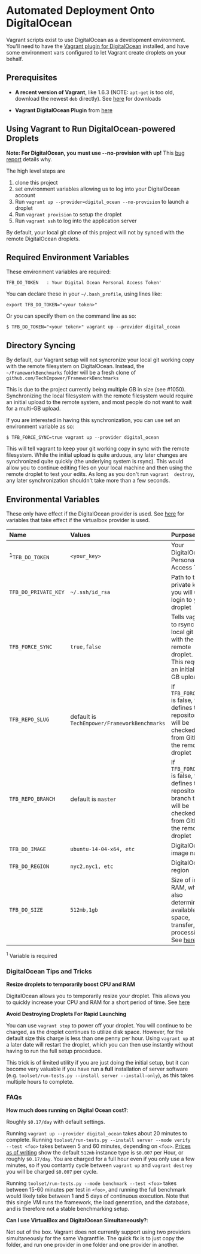 # Automated Deployment Onto DigitalOcean

Vagrant scripts exist to use DigitalOcean as a development environment. 
You'll need to have the [Vagrant plugin for DigitalOcean](https://github.com/smdahlen/vagrant-digitalocean) installed, and have some environment vars configured to let Vagrant create droplets on your behalf. 

## Prerequisites

* **A recent version of Vagrant**, like 1.6.3 (NOTE: `apt-get` is 
too old, download the newest `deb` directly). See 
[here](https://www.vagrantup.com/downloads.html) for downloads

* **Vagrant DigitalOcean Plugin** from [here](https://github.com/smdahlen/vagrant-digitalocean)

## Using Vagrant to Run DigitalOcean-powered Droplets

**Note: For DigitalOcean, you must use --no-provision with up!** This 
[bug report](https://github.com/smdahlen/vagrant-digitalocean/issues/183) details why. 

The high level steps are 
1) clone this project 
2) set environment variables allowing us to log into your DigitalOcean account
3) Run `vagrant up --provider=digital_ocean --no-provision` to launch a droplet
4) Run `vagrant provision` to setup the droplet
5) Run `vagrant ssh` to log into the application server

By default, your local git clone of this project will not by synced with the 
remote DigitalOcean droplets.

## Required Environment Variables

These environment variables are required:  

    TFB_DO_TOKEN   : Your Digital Ocean Personal Access Token'

You can declare these in your `~/.bash_profile`, using lines like:

    export TFB_DO_TOKEN="<your token>"

Or you can specify them on the command line as so: 

    $ TFB_DO_TOKEN="<your token>" vagrant up --provider digital_ocean

## Directory Syncing

By default, our Vagrant setup will not syncronize your local git working copy 
with the remote filesystem on DigitalOcean. Instead, the 
`~/FrameworkBenchmarks` folder will be a fresh clone of `github.com/TechEmpower/FrameworkBenchmarks`

This is due to the project currently being multiple GB in size (see #1050). 
Synchronizing the local filesystem with the remote filesystem would require an
initial upload to the remote system, and most people do not want to wait for 
a multi-GB upload. 

If you are interested in having this synchronization, you can use set an 
environment variable as so: 

    $ TFB_FORCE_SYNC=true vagrant up --provider digital_ocean

This will tell vagrant to keep your git working copy in sync with the remote
filesystem. While the initial upload is quite arduous, any later changes are
synchronized quite quickly (the underlying system is rsync). This would 
allow you to continue editing files on your local machine and then using the 
remote droplet to test your edits. As long as you don't run `vagrant 
destroy`, any later synchronization shouldn't take more than a few seconds. 

## Environmental Variables 

These only have effect if the DigitalOcean provider is used. See 
[here](../vagrant-virtualbox) for variables that take effect if the 
virtualbox provider is used. 

| Name                             | Values              | Purpose                  |
| :------------------------------- | :------------------ | :----------------------- | 
| <sup>1</sup>`TFB_DO_TOKEN`           | `<your_key>`        |  Your DigitalOcean Personal Access Token 
| `TFB_DO_PRIVATE_KEY`           | `~/.ssh/id_rsa`        |  Path to the private key file you will use to login to your droplet
| `TFB_FORCE_SYNC`                 | `true,false`        | Tells vagrant to rsync your local git clone with the remote droplet. Note: This requires an initial multi-GB upload 
| `TFB_REPO_SLUG`              | default is `TechEmpower/FrameworkBenchmarks`  | If `TFB_FORCE_SYNC` is false, this defines the repository that will be checked out from Github on the remote droplet
| `TFB_REPO_BRANCH`            | default is `master`  | If `TFB_FORCE_SYNC` is false, this defines the repository branch that will be checked out from Github on the remote droplet
| `TFB_DO_IMAGE`                      | `ubuntu-14-04-x64, etc` | DigitalOcean image name
| `TFB_DO_REGION`                     | `nyc2,nyc1, etc` | DigitalOcean region
| `TFB_DO_SIZE`                       | `512mb,1gb`   | Size of image RAM, which also determines available SSD space, transfer, and processing. See [here](https://www.digitalocean.com/pricing/)

<sup>1</sup> Variable is required

### DigitalOcean Tips and Tricks

**Resize droplets to temporarily boost CPU and RAM**

DigitalOcean allows you to temporarily resize your droplet. This allows you to quickly increase your CPU and RAM for a short period of time. See [here](https://www.digitalocean.com/community/tutorials/how-to-resize-your-droplets-on-digitalocean)

**Avoid Destroying Droplets For Rapid Launching**

You can use `vagrant stop` to power off your droplet. You will continue to be charged, as the droplet continues to utilize disk space. However, for the default size this charge is less than one penny per hour. Using 
`vagrant up` at a later date will restart the droplet, which you can then use instantly without having to run the full setup proceduce. 

This trick is of limited utility if you are just doing the initial setup, 
but it can become very valuable if you have run a **full** installation of 
server software (e.g. `toolset/run-tests.py --install server --install-only`), 
as this takes multiple hours to complete. 

### FAQs

**How much does running on Digital Ocean cost?**: 

Roughly `$0.17/day` with default settings.  

Running `vagrant up --provider digital_ocean` takes about 20 minutes to complete. Running 
`toolset/run-tests.py --install server --mode verify --test <foo>` takes between
5 and 60 minutes, depending on `<foo>`. [Prices as of writing](https://www.digitalocean.com/pricing/) show the default `512mb` instance type is 
`$0.007` per Hour, or roughly `$0.17/day`. You are charged for a full hour even
if you only use a few minutes, so if you contantly cycle between `vagrant up`
and `vagrant destroy` you will be charged `$0.007` per cycle. 

Running `toolset/run-tests.py --mode benchmark --test <foo>` takes between 15-60
minutes per test in `<foo>`, and running the full benchmark would likely take 
between 1 and 5 days of continuous execution. Note that this single VM runs the 
framework, the load generation, and the database, and is therefore not a stable 
benchmarking setup. 

**Can I use VirtualBox and DigitalOcean Simultaneously?**:

Not out of the box. Vagrant does not currently support using two 
providers simultaneously for the same Vagrantfile. The quick fix is to 
just copy the folder, and run one provider in one folder and one provider
in another. 

